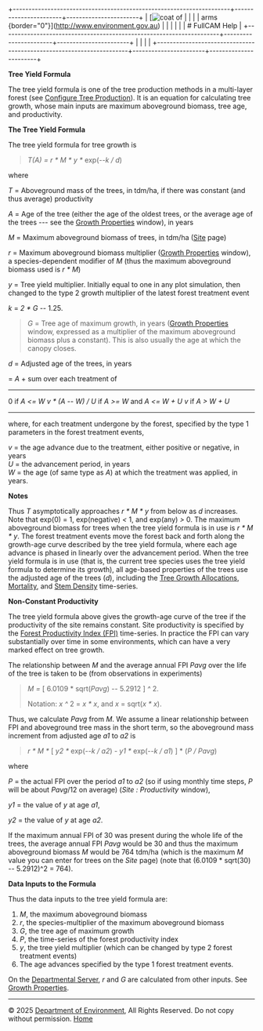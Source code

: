 +---------------------------------------------------------------------+-----------------------+-----------------------+
| [![coat of                                                          |                       | [](index.htm)         |
| arms](imgs/coa_env.png){border="0"}](http://www.environment.gov.au) |                       |                       |
|                                                                     |                       | # FullCAM Help        |
+---------------------------------------------------------------------+-----------------------+-----------------------+
|                                                                     |                       |                       |
+---------------------------------------------------------------------+-----------------------+-----------------------+

**Tree Yield Formula**

The tree yield formula is one of the tree production methods in a
multi-layer forest (see [Configure Tree
Production](108_Configure%20Tree%20Production.htm)). It is an equation
for calculating tree growth, whose main inputs are maximum aboveground
biomass, tree age, and productivity.

**The Tree Yield Formula**

The tree yield formula for tree growth is

> *T(A) = r \* M \* y \** exp(*--k / d*)

where

*T* = Aboveground mass of the trees, in tdm/ha, if there was constant
(and thus average) productivity

*A* = Age of the tree (either the age of the oldest trees, or the
average age of the trees --- see the [Growth
Properties](42_Growth%20Properties.htm) window), in years

*M* = Maximum aboveground biomass of trees, in tdm/ha
([Site](200_Site.htm) page)

*r* = Maximum aboveground biomass multiplier ([Growth
Properties](42_Growth%20Properties.htm) window), a species-dependent
modifier of *M* (thus the maximum aboveground biomass used is *r \* M*)

*y* = Tree yield multiplier. Initially equal to one in any plot
simulation, then changed to the type 2 growth multiplier of the latest
forest treatment event

*k* = *2 \* G* -- 1.25.

> *G* = Tree age of maximum growth, in years ([Growth
> Properties](42_Growth%20Properties.htm) window, expressed as a
> multiplier of the maximum aboveground biomass plus a constant). This
> is also usually the age at which the canopy closes.

*d* = Adjusted age of the trees, in years

= *A* + sum over each treatment of

  --------------------- -- --------------------------------
  0                        if *A \<= W*
  *v \* (A -- W) / U*      if *A \>= W* and *A \<= W + U*
  *v*                      if *A \> W + U*
  --------------------- -- --------------------------------

where, for each treatment undergone by the forest, specified by the type
1 parameters in the forest treatment events,

*v* = the age advance due to the treatment, either positive or negative,
in years\
*U* = the advancement period, in years\
*W* = the age (of same type as *A*) at which the treatment was applied,
in years.

**Notes**

Thus *T* asymptotically approaches *r \* M \* y* from below as *d*
increases. Note that exp(0) = 1, exp(negative) *\<* 1, and exp(any) *\>*
0. The maximum aboveground biomass for trees when the tree yield formula
is in use is *r \* M \* y*. The forest treatment events move the forest
back and forth along the growth-age curve described by the tree yield
formula, where each age advance is phased in linearly over the
advancement period. When the tree yield formula is in use (that is, the
current tree species uses the tree yield formula to determine its
growth), all age-based properties of the trees use the adjusted age of
the trees (*d*), including the [Tree Growth
Allocations](112_Tree%20Growth%20Allocations.htm),
[Mortality](121_Mortality.htm), and [Stem Density](9_Stem%20Density.htm)
time-series.

**Non-Constant Productivity**

The tree yield formula above gives the growth-age curve of the tree if
the productivity of the site remains constant. Site productivity is
specified by the [Forest Productivity Index
(FPI)](188_Forest%20Productivity%20Index.htm) time-series. In practice
the FPI can vary substantially over time in some environments, which can
have a very marked effect on tree growth.

The relationship between *M* and the average annual FPI *Pavg* over the
life of the tree is taken to be (from observations in experiments)

> *M =* \[ 6.0109 \* sqrt(*Pavg*) *--* 5.2912 \] *\^* 2.
>
> Notation: *x \^* 2 = *x \* x*, and *x* = sqrt(*x \* x*).

Thus, we calculate *Pavg* from *M*. We assume a linear relationship
between FPI and aboveground tree mass in the short term, so the
aboveground mass increment from adjusted age *a1* to *a2* is

> *r \* M \** \[ *y2 \** exp(*--k / a2*) *- y1 \** exp(*--k / a1*) \] \*
> (*P / Pavg*)

where

*P* = the actual FPI over the period *a1* to *a2* (so if using monthly
time steps, *P* will be about *Pavg*/12 on average) (*Site :
Productivity* window),

*y1* = the value of *y* at age *a1*,

*y2* = the value of *y* at age *a2*.

If the maximum annual FPI of 30 was present during the whole life of the
trees, the average annual FPI *Pavg* would be 30 and thus the maximum
aboveground biomass *M* would be 764 tdm/ha (which is the maximum *M*
value you can enter for trees on the *Site* page) (note that (6.0109 \*
sqrt(30) -- 5.2912)\^2 = 764).

**Data Inputs to the Formula**

Thus the data inputs to the tree yield formula are:

1.  *M*, the maximum aboveground biomass
2.  *r*, the species-multiplier of the maximum aboveground biomass
3.  *G*, the tree age of maximum growth
4.  *P*, the time-series of the forest productivity index
5.  *y*, the tree yield multiplier (which can be changed by type 2
    forest treatment events)
6.  The age advances specified by the type 1 forest treatment events.

On the [Departmental Server](219_Departmental%20Server.htm), *r* and *G*
are calculated from other inputs. See [Growth
Properties](42_Growth%20Properties.htm).

------------------------------------------------------------------------

© 2025 [Department of
Environment](http://www.environment.gov.au "Department of Environment"),
All Rights Reserved. Do not copy without permission.
[Home](index.htm "help index")
